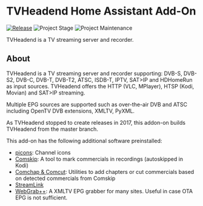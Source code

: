 # TVHeadend Home Assistant Add-On

[![Release][release-shield]][release] ![Project Stage][project-stage-shield] ![Project Maintenance][maintenance-shield]

TVHeadend is a TV streaming server and recorder.

## About

TVHeadend is a TV streaming server and recorder supporting:
DVB-S, DVB-S2, DVB-C, DVB-T, DVB-T2, ATSC, ISDB-T, IPTV, SAT>IP and HDHomeRun
as input sources.
TVHeadend offers the HTTP (VLC, MPlayer), HTSP (Kodi, Movian) and SAT>IP streaming.

Multiple EPG sources are supported such as
over-the-air DVB and ATSC including OpenTV DVB extensions, XMLTV, PyXML.

As TVHeadend stopped to create releases in 2017, this addon-on builds TVHeadend from
the master branch.

This add-on has the following additional software preinstalled:

- [picons][picons]: Channel icons
- [Comskip][comskip]: A tool to mark commercials in recordings (autoskipped in Kodi)
- [Comchap & Comcut][comchap]: Utilities to add chapters or cut commercials based on detected commercials from Comskip
- [StreamLink][streamlink]
- [WebGrab++][wg++]: A XMLTV EPG grabber for many sites. Useful in case OTA EPG is not sufficient.

[picons]: https://github.com/picons/picons
[comskip]: https://github.com/erikkaashoek/Comskip
[comchap]: https://github.com/BrettSheleski/comchap
[streamlink]: https://streamlink.github.io/
[wg++]: http://www.webgrabplus.com/
[forum-shield]: https://img.shields.io/badge/community-forum-brightgreen.svg
[maintenance-shield]: https://img.shields.io/maintenance/yes/2025.svg
[project-stage-shield]: https://img.shields.io/badge/project%20stage-production%20ready-brightgreen.svg
[release-shield]: https://img.shields.io/badge/version-e7d1d11-blue.svg
[release]: https://github.com/dfigus/addon-tvheadend/tree/e7d1d11